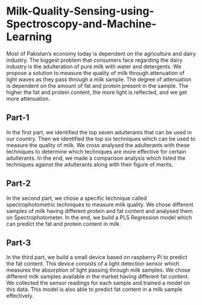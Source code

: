 # Milk-Quality-Sensing-using-Spectroscopy-and-Machine-Learning

Most of Pakistan’s economy today is dependent on the agriculture and dairy industry. The 
biggest problem that consumers face regarding the dairy industry is the adulteration of pure 
milk with water and detergents. We propose a solution to measure the quality of milk through
attenuation of light waves as they pass through a milk sample. The degree of attenuation is 
dependent on the amount of fat and protein present in the sample. The higher the fat and 
protein content, the more light is reflected, and we get more attenuation.

## Part-1

In the first part, we identified the top seven adulterants that can be used in our 
country. Then we identified the top six techniques which can be used to measure the 
quality of milk. We cross analysed the adulterants with these techniques to determine 
which techniques are more effective for certain adulterants. In the end, we made a 
comparison analysis which listed the techniques against the adulterants along with 
their figure of merits.

## Part-2

In the second part, we chose a specific technique called spectrophotometric 
techniques to measure milk quality. We chose different samples of milk having 
different protein and fat content and analysed them on Spectrophotometer. In the 
end, we build a PLS Regression model which can predict the fat and protein content in 
milk.

## Part-3

In the third part, we build a small device based on raspberry Pi to predict the fat 
content. This device consists of a light detection sensor which measures the absorption of light passing 
through milk samples. We chose different milk samples available in the market having 
different fat content. We collected the sensor readings for each sample and trained a 
model on this data. This model is also able to predict fat content in a milk sample 
effectively.
